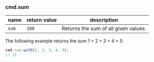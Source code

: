 ### cmd.sum

| name        | return value  | description   |
|-------------|---------------|---------------|
| `sum`       | `100`         | Returns the sum of all given values. |

The following example returns the sum 1 + 2 + 3 + 4 + 5:

```js
cmd.sum.with(1, 2, 3, 4, 5);
// 15
```
